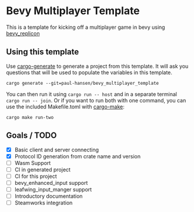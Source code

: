 # Bevy Multiplayer Template
This is a template for kicking off a multiplayer game in bevy using [bevy_replicon](https://github.com/projectharmonia/bevy_replicon.git)

## Using this template
Use [cargo-generate](https://github.com/cargo-generate/cargo-generate) to generate a project from this template.
It will ask you questions that will be used to populate the variables in this template.
```
cargo generate --git=paul-hansen/bevy_multiplayer_template
```

You can then run it using `cargo run -- host` and in a separate terminal `cargo run -- join`.
Or if you want to run both with one command, you can use the included Makefile.toml with [cargo-make](https://github.com/sagiegurari/cargo-make):
```
cargo make run-two
```

## Goals / TODO

- [x] Basic client and server connecting
- [x] Protocol ID generation from crate name and version
- [ ] Wasm Support
- [ ] CI in generated project
- [ ] CI for this project
- [ ] bevy_enhanced_input support
- [ ] leafwing_input_manger support
- [ ] Introductory documentation
- [ ] Steamworks integration
